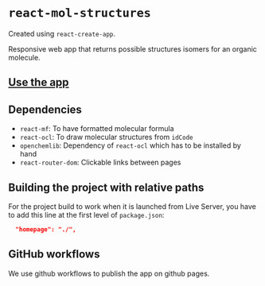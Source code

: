 # `react-mol-structures`
Created using `react-create-app`.

Responsive web app that returns possible structures isomers for an organic molecule.

## [Use the app](https://opatiny.github.io/react-mol-structures/)

## Dependencies

- `react-mf`: To have formatted molecular formula
- `react-ocl`: To draw molecular structures from `idCode`
- `openchemlib`: Dependency of `react-ocl` which has to be installed by hand
- `react-router-dom`: Clickable links between pages

## Building the project with relative paths

For the project build to work when it is launched from Live Server, you have to add this line at the first level of `package.json`:

```json
  "homepage": "./",
```

## GitHub workflows

We use github workflows to publish the app on github pages.
